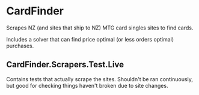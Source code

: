 # CardFinder

Scrapes NZ (and sites that ship to NZ) MTG card singles sites to find cards.

Includes a solver that can find price optimal (or less orders optimal) purchases.

## CardFinder.Scrapers.Test.Live

Contains tests that actually scrape the sites.
Shouldn't be ran continuously, but good for checking things haven't broken due to site changes.